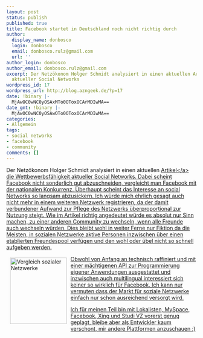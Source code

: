 ```yaml
---
layout: post
status: publish
published: true
title: Facebook startet in Deutschland noch nicht richtig durch
author:
  display_name: donbosco
  login: donbosco
  email: donbosco.rulz@gmail.com
  url: ''
author_login: donbosco
author_email: donbosco.rulz@gmail.com
excerpt: Der Netzökonom Holger Schmidt analysiert in einen aktuellen Artikel die Wettbewerbsfähigkeit
  aktueller Social Networks
wordpress_id: 17
wordpress_url: http://blog.azngeek.de/?p=17
date: !binary |-
  MjAwOC0wNC0yOSAxMTo0OToxOCArMDIwMA==
date_gmt: !binary |-
  MjAwOC0wNC0yOSAwOTo0OToxOCArMDIwMA==
categories:
- Allgemein
tags:
- social networks
- facebook
- community
comments: []
---
```

<p>Der Netz&ouml;konom Holger Schmidt analysiert in einen aktuellen <a title="Studie zu Social Communities" href="http:&#47;&#47;faz-community.faz.net&#47;blogs&#47;netzkonom&#47;archive&#47;2008&#47;04&#47;27&#47;facebook-verpatzt-den-deutschland-start.aspx" target="_blank">Artikel<&#47;a> die Wettbewerbsf&auml;higkeit aktueller Social Networks. Dabei scheint Facebook nicht sonderlich gut abzuschneiden, vergleicht man Facebook mit der nationalen Konkurrenz. &Uuml;berhaupt scheint das Interesse an social Networks so langsam abzusickern. Ich w&uuml;rde mich ehrlich gesagt auch nicht mehr in einem weiteren Netzwerk registrieren, da der damit verbundener Aufwand zur Pflege des Netzwerks &uuml;berproportional zur Nutzung steigt. Wie im Artikel richtig angedeutet w&uuml;rde es absolut nur Sinn machen, zu einer anderen Community zu wechseln, wenn alle Freunde auch wechseln w&uuml;rden. Dies bleibt wohl in weiter Ferne nur Fiktion da die Meisten, in sozialen Netzwerke aktive Personen inzwischen &uuml;ber einen etablierten Freundespool verf&uuml;gen und den wohl oder &uuml;bel nicht so schnell aufgeben werden.</p>
<p><img class="alignleft" style="margin-top: 5px; margin-bottom: 5px; margin-left: 10px; margin-right: 10px; float: left;" src="http:&#47;&#47;faz-community.faz.net&#47;photos&#47;storage&#47;1000.39.1006.SN-Entwicklung2.png" alt="Vergleich sozialer Netzwerke" width="150" height="175" &#47;>Obwohl von Anfang an technisch raffiniert und mit einer m&auml;chtigenen API zur Programmierung eigener Anwendungen ausgestattet und inzwischen auch multilingual interessiert sich keiner so wirklich f&uuml;r Facebook. Ich kann nur vermuten dass der Markt f&uuml;r soziale Netzwerke einfach nur schon ausreichend versorgt wird.</p>
<p>Ich f&uuml;r meinen Teil bin mit Lokalisten, MySpace, Facebook, Xing und Studi VZ vorerst genug geplagt, bleibe aber als Entwickler kaum verschont, mir andere Plattformen anzuschauen :)</p>
